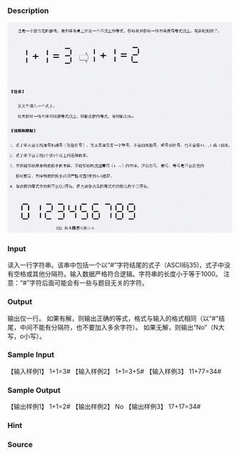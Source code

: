 
### Description

![](/images/1508.jpg)

### Input
读入一行字符串。该串中包括一个以“#”字符结尾的式子（ASCII码35)，式子中没有空格或其他分隔符。输入数据严格符合逻辑。字符串的长度小于等于1000。
注意：“#”字符后面可能会有一些与题目无关的字符。

### Output
输出仅一行。
如果有解，则输出正确的等式，格式与输入的格式相同（以“#”结尾，中间不能有分隔符，也不要加入多余字符）。
如果无解，则输出“No”（N大写，o小写）。

### Sample Input
【输入样例1】
1+1=3#
【输入样例2】
1+1=3+5#
【输入样例3】
11+77=34#

### Sample Output
【输出样例1】
1+1=2#
【输出样例2】
No
【输出样例3】
17+17=34#

### Hint

### Source
